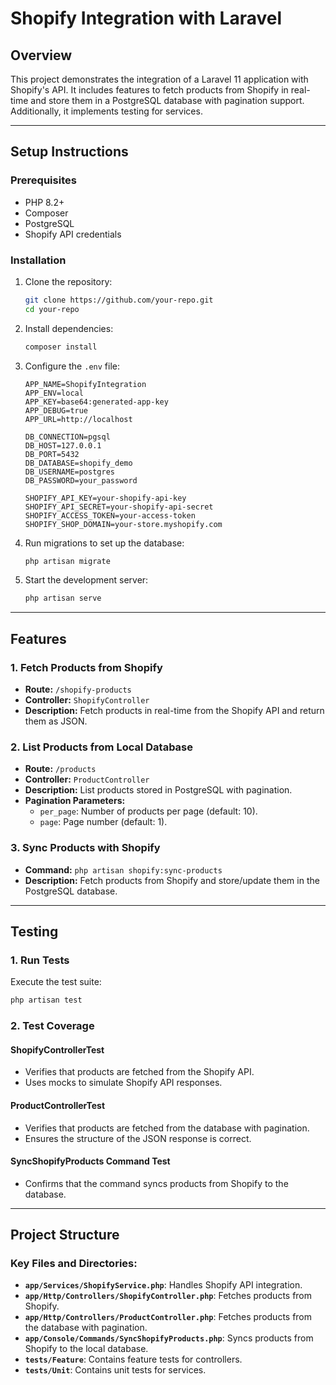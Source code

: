 # Shopify Integration with Laravel

## **Overview**
This project demonstrates the integration of a Laravel 11 application with Shopify's API. It includes features to fetch products from Shopify in real-time and store them in a PostgreSQL database with pagination support. Additionally, it implements testing for services.

---

## **Setup Instructions**

### **Prerequisites**
- PHP 8.2+
- Composer
- PostgreSQL
- Shopify API credentials

### **Installation**
1. Clone the repository:
   ```bash
   git clone https://github.com/your-repo.git
   cd your-repo
   ```

2. Install dependencies:
   ```bash
   composer install
   ```

3. Configure the `.env` file:
   ```env
   APP_NAME=ShopifyIntegration
   APP_ENV=local
   APP_KEY=base64:generated-app-key
   APP_DEBUG=true
   APP_URL=http://localhost

   DB_CONNECTION=pgsql
   DB_HOST=127.0.0.1
   DB_PORT=5432
   DB_DATABASE=shopify_demo
   DB_USERNAME=postgres
   DB_PASSWORD=your_password

   SHOPIFY_API_KEY=your-shopify-api-key
   SHOPIFY_API_SECRET=your-shopify-api-secret
   SHOPIFY_ACCESS_TOKEN=your-access-token
   SHOPIFY_SHOP_DOMAIN=your-store.myshopify.com
   ```

4. Run migrations to set up the database:
   ```bash
   php artisan migrate
   ```

5. Start the development server:
   ```bash
   php artisan serve
   ```

---

## **Features**

### **1. Fetch Products from Shopify**
- **Route:** `/shopify-products`
- **Controller:** `ShopifyController`
- **Description:** Fetch products in real-time from the Shopify API and return them as JSON.

### **2. List Products from Local Database**
- **Route:** `/products`
- **Controller:** `ProductController`
- **Description:** List products stored in PostgreSQL with pagination.
- **Pagination Parameters:**
  - `per_page`: Number of products per page (default: 10).
  - `page`: Page number (default: 1).

### **3. Sync Products with Shopify**
- **Command:** `php artisan shopify:sync-products`
- **Description:** Fetch products from Shopify and store/update them in the PostgreSQL database.

---

## **Testing**

### **1. Run Tests**
Execute the test suite:
```bash
php artisan test
```

### **2. Test Coverage**

#### **ShopifyControllerTest**
- Verifies that products are fetched from the Shopify API.
- Uses mocks to simulate Shopify API responses.

#### **ProductControllerTest**
- Verifies that products are fetched from the database with pagination.
- Ensures the structure of the JSON response is correct.

#### **SyncShopifyProducts Command Test**
- Confirms that the command syncs products from Shopify to the database.

---

## **Project Structure**

### **Key Files and Directories:**
- **`app/Services/ShopifyService.php`**: Handles Shopify API integration.
- **`app/Http/Controllers/ShopifyController.php`**: Fetches products from Shopify.
- **`app/Http/Controllers/ProductController.php`**: Fetches products from the database with pagination.
- **`app/Console/Commands/SyncShopifyProducts.php`**: Syncs products from Shopify to the local database.
- **`tests/Feature`**: Contains feature tests for controllers.
- **`tests/Unit`**: Contains unit tests for services.